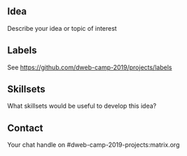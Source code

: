 ## Idea
Describe your idea or topic of interest

## Labels
See https://github.com/dweb-camp-2019/projects/labels

## Skillsets
What skillsets would be useful to develop this idea?

## Contact
Your chat handle on #dweb-camp-2019-projects:matrix.org
